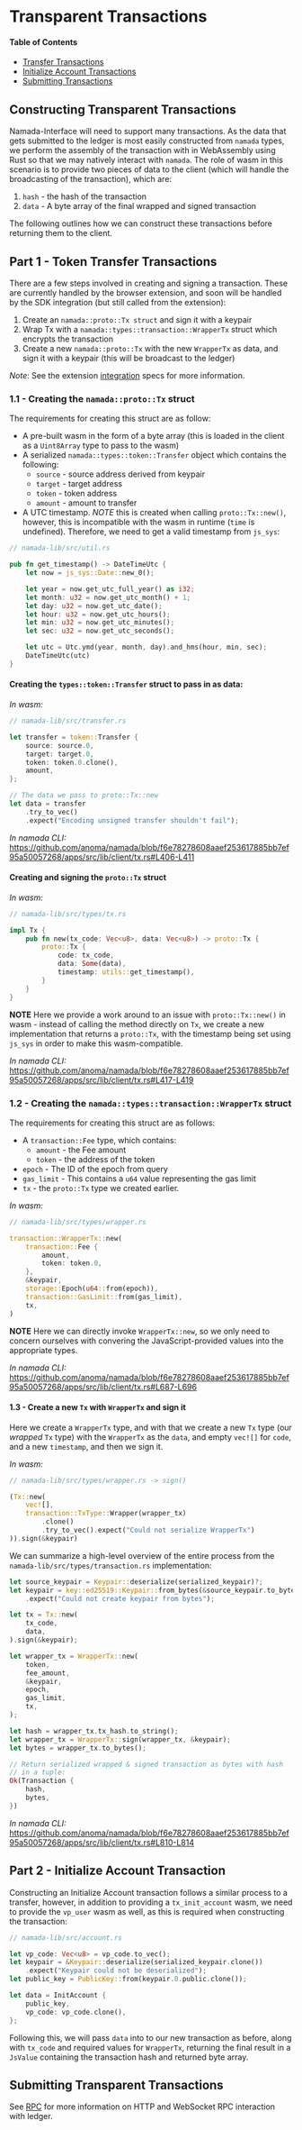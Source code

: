 # Transparent Transactions

#### Table of Contents

- [Transfer Transactions](#part-1---token-transfer-transactions)
- [Initialize Account Transactions](#part-2---initialize-account-transaction)
- [Submitting Transactions](#submitting-transparent-transactions)

## Constructing Transparent Transactions

Namada-Interface will need to support many transactions. As the data that gets submitted to the ledger is most easily constructed from `namada` types, we perform the assembly of the transaction with in WebAssembly using Rust so that we may natively
interact with `namada`. The role of wasm in this scenario is to provide two pieces of data to the client (which will handle the broadcasting of the transaction), which are:

1. `hash` - the hash of the transaction
2. `data` - A byte array of the final wrapped and signed transaction

The following outlines how we can construct these transactions before returning them to the client.

## Part 1 - Token Transfer Transactions

There are a few steps involved in creating and signing a transaction. These are currently handled by the browser extension, and soon will be handled by the SDK integration (but still called from the extension):

1. Create an `namada::proto::Tx struct` and sign it with a keypair
2. Wrap Tx with a `namada::types::transaction::WrapperTx` struct which encrypts the transaction
3. Create a new `namada::proto::Tx` with the new `WrapperTx` as data, and sign it with a keypair (this will be broadcast to the ledger)

_Note_: See the extension [integration](../browser-extension/interface.md) specs for more information.

### 1.1 - Creating the `namada::proto::Tx` struct

The requirements for creating this struct are as follow:

- A pre-built wasm in the form of a byte array (this is loaded in the client as a `Uint8Array` type to pass to the wasm)
- A serialized `namada::types::token::Transfer` object which contains the following:
  - `source` - source address derived from keypair
  - `target` - target address
  - `token` - token address
  - `amount` - amount to transfer
- A UTC timestamp. _NOTE_ this is created when calling `proto::Tx::new()`, however, this is incompatible with the wasm in runtime (`time` is undefined). Therefore, we need to get a valid timestamp from `js_sys`:

```rust
// namada-lib/src/util.rs

pub fn get_timestamp() -> DateTimeUtc {
    let now = js_sys::Date::new_0();

    let year = now.get_utc_full_year() as i32;
    let month: u32 = now.get_utc_month() + 1;
    let day: u32 = now.get_utc_date();
    let hour: u32 = now.get_utc_hours();
    let min: u32 = now.get_utc_minutes();
    let sec: u32 = now.get_utc_seconds();

    let utc = Utc.ymd(year, month, day).and_hms(hour, min, sec);
    DateTimeUtc(utc)
}
```

#### Creating the `types::token::Transfer` struct to pass in as data:

_In wasm:_

```rust
// namada-lib/src/transfer.rs

let transfer = token::Transfer {
    source: source.0,
    target: target.0,
    token: token.0.clone(),
    amount,
};

// The data we pass to proto::Tx::new
let data = transfer
    .try_to_vec()
    .expect("Encoding unsigned transfer shouldn't fail");
```

_In namada CLI:_
https://github.com/anoma/namada/blob/f6e78278608aaef253617885bb7ef95a50057268/apps/src/lib/client/tx.rs#L406-L411

#### Creating and signing the `proto::Tx` struct

_In wasm:_

```rust
// namada-lib/src/types/tx.rs

impl Tx {
    pub fn new(tx_code: Vec<u8>, data: Vec<u8>) -> proto::Tx {
        proto::Tx {
            code: tx_code,
            data: Some(data),
            timestamp: utils::get_timestamp(),
        }
    }
}
```

**NOTE** Here we provide a work around to an issue with `proto::Tx::new()` in wasm - instead of calling the method directly on `Tx`, we create a new implementation that returns a `proto::Tx`, with the timestamp being set using `js_sys` in order to make this wasm-compatible.

_In namada CLI:_
https://github.com/anoma/namada/blob/f6e78278608aaef253617885bb7ef95a50057268/apps/src/lib/client/tx.rs#L417-L419

### 1.2 - Creating the `namada::types::transaction::WrapperTx` struct

The requirements for creating this struct are as follows:

- A `transaction::Fee` type, which contains:
  - `amount` - the Fee amount
  - `token` - the address of the token
- `epoch` - The ID of the epoch from query
- `gas_limit` - This contains a `u64` value representing the gas limit
- `tx` - the `proto::Tx` type we created earlier.

_In wasm:_

```rust
// namada-lib/src/types/wrapper.rs

transaction::WrapperTx::new(
    transaction::Fee {
        amount,
        token: token.0,
    },
    &keypair,
    storage::Epoch(u64::from(epoch)),
    transaction::GasLimit::from(gas_limit),
    tx,
)
```

**NOTE** Here we can directly invoke `WrapperTx::new`, so we only need to concern ourselves with convering the JavaScript-provided values into the appropriate types.

_In namada CLI:_
https://github.com/anoma/namada/blob/f6e78278608aaef253617885bb7ef95a50057268/apps/src/lib/client/tx.rs#L687-L696

#### 1.3 - Create a new `Tx` with `WrapperTx` and sign it

Here we create a `WrapperTx` type, and with that we create a new `Tx` type (our _wrapped_ `Tx` type) with the `WrapperTx` as the `data`, and empty `vec![]` for `code`, and a new `timestamp`, and then we sign it.

_In wasm:_

```rust
// namada-lib/src/types/wrapper.rs -> sign()

(Tx::new(
    vec![],
    transaction::TxType::Wrapper(wrapper_tx)
        .clone()
        .try_to_vec().expect("Could not serialize WrapperTx")
)).sign(&keypair)
```

We can summarize a high-level overview of the entire process from the `namada-lib/src/types/transaction.rs` implementation:

```rust
let source_keypair = Keypair::deserialize(serialized_keypair)?;
let keypair = key::ed25519::Keypair::from_bytes(&source_keypair.to_bytes())
    .expect("Could not create keypair from bytes");

let tx = Tx::new(
    tx_code,
    data,
).sign(&keypair);

let wrapper_tx = WrapperTx::new(
    token,
    fee_amount,
    &keypair,
    epoch,
    gas_limit,
    tx,
);

let hash = wrapper_tx.tx_hash.to_string();
let wrapper_tx = WrapperTx::sign(wrapper_tx, &keypair);
let bytes = wrapper_tx.to_bytes();

// Return serialized wrapped & signed transaction as bytes with hash
// in a tuple:
Ok(Transaction {
    hash,
    bytes,
})
```

_In namada CLI:_
https://github.com/anoma/namada/blob/f6e78278608aaef253617885bb7ef95a50057268/apps/src/lib/client/tx.rs#L810-L814

## Part 2 - Initialize Account Transaction

Constructing an Initialize Account transaction follows a similar process to a transfer, however, in addition to providing a `tx_init_account` wasm, we need to provide the `vp_user` wasm as well, as this is required when constructing the transaction:

```rust
// namada-lib/src/account.rs

let vp_code: Vec<u8> = vp_code.to_vec();
let keypair = &Keypair::deserialize(serialized_keypair.clone())
    .expect("Keypair could not be deserialized");
let public_key = PublicKey::from(keypair.0.public.clone());

let data = InitAccount {
    public_key,
    vp_code: vp_code.clone(),
};
```

Following this, we will pass `data` into to our new transaction as before, along with `tx_code` and required values for `WrapperTx`, returning the final result in a `JsValue` containing the transaction hash and returned byte array.

## Submitting Transparent Transactions

See [RPC](./rpc.md) for more information on HTTP and WebSocket RPC interaction with ledger.
